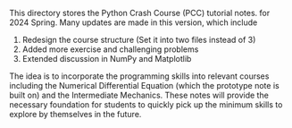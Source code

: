 This directory stores the Python Crash Course (PCC) tutorial notes.
for 2024 Spring. Many updates are made in this version, which include

1. Redesign the course structure (Set it into two files instead of 3)
2. Added more exercise and challenging problems
3. Extended discussion in NumPy and Matplotlib

The idea is to incorporate the programming skills into relevant courses
including the Numerical Differential Equation (which the prototype note
is built on) and the Intermediate Mechanics. These notes will provide
the necessary foundation for students to quickly pick up the minimum 
skills to explore by themselves in the future. 
